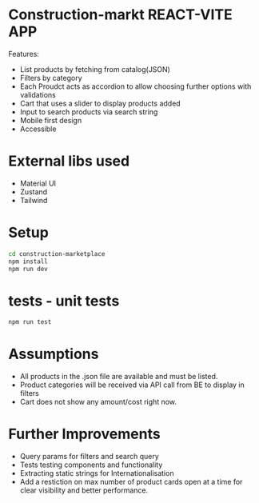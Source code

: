 # Construction-markt REACT-VITE APP

Features:

- List products by fetching from catalog(JSON)
- Filters by category
- Each Proudct acts as accordion to allow choosing further options with validations
- Cart that uses a slider to display products added
- Input to search products via search string
- Mobile first design
- Accessible

# External libs used

- Material UI
- Zustand
- Tailwind

# Setup

```bash
cd construction-marketplace
npm install
npm run dev
```

# tests - unit tests

```bash
npm run test
```

# Assumptions

- All products in the .json file are available and must be listed.
- Product categories will be received via API call from BE to display in filters
- Cart does not show any amount/cost right now.

# Further Improvements

- Query params for filters and search query
- Tests testing components and functionality
- Extracting static strings for Internationalisation
- Add a restiction on max number of product cards open at a time for clear visibility and better performance.
